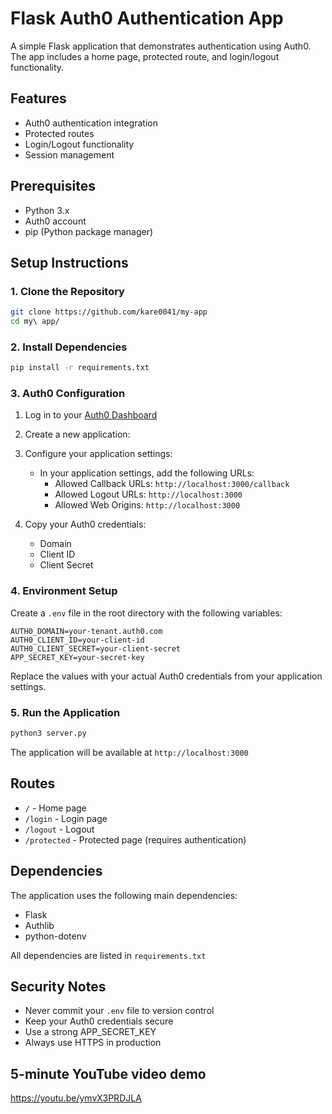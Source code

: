 # Flask Auth0 Authentication App

A simple Flask application that demonstrates authentication using Auth0. The app includes a home page, protected route, and login/logout functionality.

## Features

- Auth0 authentication integration
- Protected routes
- Login/Logout functionality
- Session management

## Prerequisites

- Python 3.x
- Auth0 account
- pip (Python package manager)

## Setup Instructions

### 1. Clone the Repository

```bash
git clone https://github.com/kare0041/my-app
cd my\ app/
```

### 2. Install Dependencies

```bash
pip install -r requirements.txt
```

### 3. Auth0 Configuration

1. Log in to your [Auth0 Dashboard](https://manage.auth0.com/)
2. Create a new application:
3. Configure your application settings:
   - In your application settings, add the following URLs:
     - Allowed Callback URLs: `http://localhost:3000/callback`
     - Allowed Logout URLs: `http://localhost:3000`
     - Allowed Web Origins: `http://localhost:3000`

4. Copy your Auth0 credentials:
   - Domain
   - Client ID
   - Client Secret

### 4. Environment Setup

Create a `.env` file in the root directory with the following variables:

```env
AUTH0_DOMAIN=your-tenant.auth0.com
AUTH0_CLIENT_ID=your-client-id
AUTH0_CLIENT_SECRET=your-client-secret
APP_SECRET_KEY=your-secret-key
```

Replace the values with your actual Auth0 credentials from your application settings.

### 5. Run the Application

```bash
python3 server.py
```

The application will be available at `http://localhost:3000`

## Routes

- `/` - Home page
- `/login` - Login page
- `/logout` - Logout
- `/protected` - Protected page (requires authentication)

## Dependencies

The application uses the following main dependencies:
- Flask
- Authlib
- python-dotenv

All dependencies are listed in `requirements.txt`

## Security Notes

- Never commit your `.env` file to version control
- Keep your Auth0 credentials secure
- Use a strong APP_SECRET_KEY
- Always use HTTPS in production

## 5-minute YouTube video demo

https://youtu.be/ymvX3PRDJLA